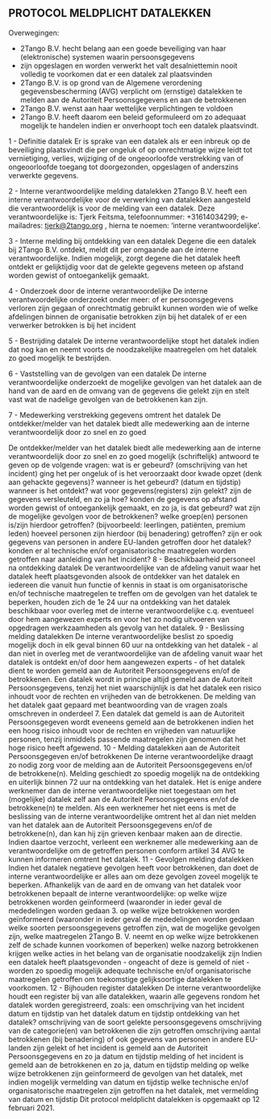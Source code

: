 ## PROTOCOL MELDPLICHT DATALEKKEN

Overwegingen: 
- 2Tango B.V. hecht belang aan een goede beveiliging van haar (elektronische) systemen waarin persoonsgegevens 
- zijn opgeslagen en worden verwerkt het valt desalniettemin nooit volledig te voorkomen dat er een datalek zal plaatsvinden 
- 2Tango B.V. is op grond van de Algemene verordening gegevensbescherming (AVG) verplicht om (ernstige) datalekken te melden aan de Autoriteit Persoonsgegevens en aan de betrokkenen 
- 2Tango B.V. wenst aan haar wettelijke verplichtingen te voldoen 
- 2Tango B.V. heeft daarom een beleid geformuleerd om zo adequaat mogelijk te handelen indien er onverhoopt toch een datalek plaatsvindt.


1 - Definitie datalek
Er is sprake van een datalek als er een inbreuk op de beveiliging plaatsvindt die per ongeluk of op onrechtmatige wijze leidt tot vernietiging, verlies, wijziging of de ongeoorloofde verstrekking van of ongeoorloofde toegang tot doorgezonden, opgeslagen of anderszins verwerkte gegevens.

2 - Interne verantwoordelijke melding datalekken 2Tango B.V. heeft een interne verantwoordelijke voor de verwerking van datalekken aangesteld die verantwoordelijk is voor de melding van een datalek.
Deze verantwoordelijke is: Tjerk Feitsma, telefoonnummer: +31614034299; e-mailadres: tjerk@2tango.org , hierna te noemen: ‘interne verantwoordelijke’. 

3 - Interne melding bij ontdekking van een datalek
Degene die een datalek bij 2Tango B.V. ontdekt, meldt dit per omgaande aan de interne verantwoordelijke. 
Indien mogelijk, zorgt degene die het datalek heeft ontdekt er gelijktijdig voor dat de gelekte gegevens meteen op afstand worden gewist of ontoegankelijk gemaakt.

4 - Onderzoek door de interne verantwoordelijke
De interne verantwoordelijke onderzoekt onder meer: of er persoonsgegevens verloren zijn gegaan of onrechtmatig gebruikt kunnen worden wie of welke afdelingen binnen de organisatie betrokken zijn bij het datalek of er een verwerker betrokken is bij het incident

5 - Bestrijding datalek
De interne verantwoordelijke stopt het datalek indien dat nog kan en neemt voorts de noodzakelijke maatregelen om het datalek zo goed mogelijk te bestrijden.

6 - Vaststelling van de gevolgen van een datalek
De interne verantwoordelijke onderzoekt de mogelijke gevolgen van het datalek aan de hand van de aard en de 
omvang van de gegevens die gelekt zijn en stelt vast wat de nadelige gevolgen van de betrokkenen kan zijn.

7 - Medewerking verstrekking gegevens omtrent het datalek
De ontdekker/melder van het datalek biedt alle medewerking aan de interne verantwoordelijk door zo snel en zo goed 

De ontdekker/melder van het datalek biedt alle medewerking aan de interne verantwoordelijk door zo snel en zo goed 
mogelijk (schriftelijk) antwoord te geven op de volgende vragen: 
wat is er gebeurd? (omschrijving van het incident)
ging het per ongeluk of is het veroorzaakt door kwade opzet (denk aan gehackte gegevens)?
wanneer is het gebeurd? (datum en tijdstip)
wanneer is het ontdekt?
wat voor gegevens(registers) zijn gelekt? 
zijn de gegevens versleuteld, en zo ja hoe?
konden de gegevens op afstand worden gewist of ontoegankelijk gemaakt, en zo ja, is dat gebeurd?
wat zijn de mogelijke gevolgen voor de betrokkenen?
welke groep(en) personen is/zijn hierdoor getroffen? (bijvoorbeeld: leerlingen, patiënten, premium leden) 
hoeveel personen zijn hierdoor (bij benadering) getroffen?
zijn er ook gegevens van personen in andere EU-landen getroffen door het datalek?
konden er al technische en/of organisatorische maatregelen worden getroffen naar aanleiding van het incident?
8 - Beschikbaarheid personeel na ontdekking datalek
De verantwoordelijke van de afdeling vanuit waar het datalek heeft plaatsgevonden alsook de ontdekker van het 
datalek en iedereen die vanuit hun functie of kennis in staat is om organisatorische en/of technische maatregelen te 
treffen om de gevolgen van het datalek te beperken, houden zich de 1e 24 uur na ontdekking van het datalek 
beschikbaar voor overleg met de interne verantwoordelijke c.q. eventueel door hem aangewezen experts en voor het 
zo nodig uitvoeren van opgedragen werkzaamheden als gevolg van het datalek.
9 - Beslissing melding datalekken
De interne verantwoordelijke beslist zo spoedig mogelijk doch in elk geval binnen 60 uur na ontdekking van het 
datalek - al dan niet in overleg met de verantwoordelijke van de afdeling vanuit waar het datalek is ontdekt en/of 
door hem aangewezen experts - of het datalek dient te worden gemeld aan de Autoriteit Persoonsgegevens en/of de 
betrokkenen. 
Een datalek wordt in principe altijd gemeld aan de Autoriteit Persoonsgegevens, tenzij het niet waarschijnlijk is dat 
het datalek een risico inhoudt voor de rechten en vrijheden van de betrokkenen.
De melding van het datalek gaat gepaard met beantwoording van de vragen zoals omschreven in onderdeel 7. 
Een datalek dat gemeld is aan de Autoriteit Persoonsgegeven wordt eveneens gemeld aan de betrokkenen indien het 
een hoog risico inhoudt voor de rechten en vrijheden van natuurlijke personen, tenzij inmiddels passende 
maatregelen zijn genomen dat het hoge risico heeft afgewend.
10 - Melding datalekken aan de Autoriteit Persoonsgegeven en/of betrokkenen
De interne verantwoordelijke draagt zo nodig zorg voor de melding aan de Autoriteit Persoonsgegevens en/of de 
betrokkene(n). 
Melding geschiedt zo spoedig mogelijk na de ontdekking en uiterlijk binnen 72 uur na ontdekking van het datalek. 
Het is enige andere werknemer dan de interne verantwoordelijke niet toegestaan om het (mogelijke) datalek zelf aan 
de Autoriteit Persoonsgegevens en/of de betrokkene(n) te melden.
Als een werknemer het niet eens is met de beslissing van de interne verantwoordelijke omtrent het al dan niet melden 
van het datalek aan de Autoriteit Persoonsgegevens en/of de betrokkene(n), dan kan hij zijn grieven kenbaar maken 
aan de directie. 
Indien daartoe verzocht, verleent een werknemer alle medewerking aan de verantwoordelijke om de getroffen 
personen conform artikel 34 AVG te kunnen informeren omtrent het datalek.
11 - Gevolgen melding datalekken
Indien het datalek negatieve gevolgen heeft voor betrokkenen, dan doet de interne verantwoordelijke er alles aan om 
deze gevolgen zoveel mogelijk te beperken. 
Afhankelijk van de aard en de omvang van het datalek voor betrokkenen bepaalt de interne verantwoordelijke:
op welke wijze betrokkenen worden geïnformeerd (waaronder in ieder geval de mededelingen worden gedaan 
3. 
op welke wijze betrokkenen worden geïnformeerd (waaronder in ieder geval de mededelingen worden gedaan 
welke soorten persoonsgegevens getroffen zijn, wat de mogelijke gevolgen zijn, welke maatregelen 2Tango B.
V. neemt en op welke wijze betrokkenen zelf de schade kunnen voorkomen of beperken)
welke nazorg betrokkenen krijgen
welke acties in het belang van de organisatie noodzakelijk zijn
Indien een datalek heeft plaatsgevonden - ongeacht of deze is gemeld of niet - worden zo spoedig mogelijk adequate 
technische en/of organisatorische maatregelen getroffen om toekomstige gelijksoortige datalekken te voorkomen.
12 - Bijhouden register datalekken
De interne verantwoordelijke houdt een register bij van alle datalekken, waarin alle gegevens rondom het datalek 
worden geregistreerd, zoals:
een omschrijving van het incident
datum en tijdstip van het datalek
datum en tijdstip ontdekking van het datalek?
omschrijving van de soort gelekte persoonsgegevens
omschrijving van de categorie(en) van betrokkenen die zijn getroffen
omschrijving aantal betrokkenen (bij benadering) 
of ook gegevens van personen in andere EU-landen zijn gelekt
of het incident is gemeld aan de Autoriteit Persoonsgegevens en zo ja datum en tijdstip melding
of het incident is gemeld aan de betrokkenen en zo ja, datum en tijdstip melding
op welke wijze betrokkenen zijn geïnformeerd
de gevolgen van het datalek, met indien mogelijk vermelding van datum en tijdstip 
welke technische en/of organisatorische maatregelen zijn getroffen na het datalek, met vermelding van datum 
en tijdstip
Dit protocol meldplicht datalekken is opgemaakt op 12 februari 2021.